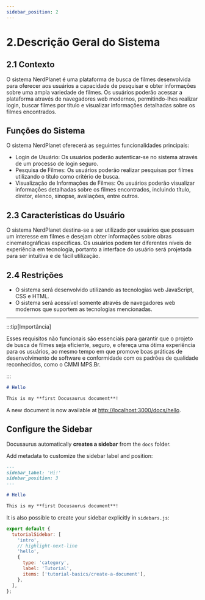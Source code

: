 ```yaml
---
sidebar_position: 2
---
```

# 2.Descrição Geral do Sistema

## 2.1 Contexto
O sistema NerdPlanet é uma plataforma de busca de filmes desenvolvida para oferecer aos usuários a capacidade de pesquisar e obter informações sobre uma ampla variedade de filmes. Os usuários poderão acessar a plataforma através de navegadores web modernos, permitindo-lhes realizar login, buscar filmes por título e visualizar informações detalhadas sobre os filmes encontrados.

## Funções do Sistema
O sistema NerdPlanet oferecerá as seguintes funcionalidades principais:
- Login de Usuário: Os usuários poderão autenticar-se no sistema através de um processo de login seguro.
- Pesquisa de Filmes: Os usuários poderão realizar pesquisas por filmes utilizando o título como critério de busca.
- Visualização de Informações de Filmes: Os usuários poderão visualizar informações detalhadas sobre os filmes encontrados, incluindo título, diretor, elenco, sinopse, avaliações, entre outros.

## 2.3 Características do Usuário
O sistema NerdPlanet destina-se a ser utilizado por usuários que possuam um interesse em filmes e desejam obter informações sobre obras cinematográficas específicas. Os usuários podem ter diferentes níveis de experiência em tecnologia, portanto a interface do usuário será projetada para ser intuitiva e de fácil utilização.

## 2.4 Restrições  

- O sistema será desenvolvido utilizando as tecnologias web JavaScript, CSS e HTML.
- O sistema será acessível somente através de navegadores web modernos que suportem as tecnologias mencionadas.
---
:::tip[Importância]

Esses requisitos não funcionais são essenciais para garantir que o projeto de busca de filmes seja eficiente, seguro, e ofereça uma ótima experiência para os usuários, ao mesmo tempo em que promove boas práticas de desenvolvimento de software e conformidade com os padrões de qualidade reconhecidos, como o CMMI MPS.Br.

:::

```md title="docs/hello.md"
# Hello

This is my **first Docusaurus document**!
```

A new document is now available at [http://localhost:3000/docs/hello](http://localhost:3000/docs/hello).

## Configure the Sidebar

Docusaurus automatically **creates a sidebar** from the `docs` folder.

Add metadata to customize the sidebar label and position:

```md title="docs/hello.md" {1-4}
---
sidebar_label: 'Hi!'
sidebar_position: 3
---

# Hello

This is my **first Docusaurus document**!
```

It is also possible to create your sidebar explicitly in `sidebars.js`:

```js title="sidebars.js"
export default {
  tutorialSidebar: [
    'intro',
    // highlight-next-line
    'hello',
    {
      type: 'category',
      label: 'Tutorial',
      items: ['tutorial-basics/create-a-document'],
    },
  ],
};
```